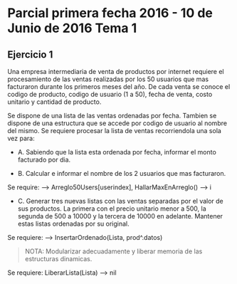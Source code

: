 # Parcial primera fecha 2016 - 10 de Junio de 2016 Tema 1

## Ejercicio 1

Una empresa intermediaria de venta de productos por internet requiere el procesamiento de las ventas realizadas por los 50 usuarios que mas facturaron durante los primeros meses del año. De cada venta se conoce el codigo de producto, codigo de usuario (1 a 50), fecha de venta, costo unitario y cantidad de producto.

Se dispone de una lista de las ventas ordenadas por fecha. Tambien se dispone de una estructura que se accede por codigo de usuario al nombre del mismo. Se requiere procesar la lista de ventas recorriendola una sola vez para:

- A. Sabiendo que la lista esta ordenada por fecha, informar el monto facturado por dia.

- B. Calcular e informar el nombre de los 2 usuarios que mas facturaron.

Se require: <Para cada venta> --> Arreglo50Users[userindex], HallarMaxEnArreglo() --> i

- C. Generar tres nuevas listas con las ventas separadas por el valor de sus productos. La primera con el precio unitario menor a 500, la segunda de 500 a 10000 y la tercera de 10000 en adelante. Mantener estas listas ordenadas por su original.

Se requiere: <Condicional de productos> --> InsertarOrdenado(Lista, prod^.datos)

> NOTA: Modularizar adecuadamente y liberar memoria de las estructuras dinamicas.

Se requiere: LiberarLista(Lista) --> nil